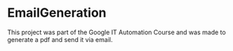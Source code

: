 # EmailGeneration
This project was part of the Google IT Automation Course and was made to generate a pdf and send it via email.
